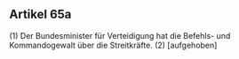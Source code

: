 ## Artikel 65a

(1) Der Bundesminister für Verteidigung hat die Befehls- und Kommandogewalt über die Streitkräfte.
(2) [aufgehoben]


